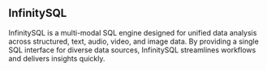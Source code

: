 ## InfinitySQL

InfinitySQL is a multi-modal SQL engine designed for unified data analysis across structured, text, audio, video, and image data. By providing a single SQL interface for diverse data sources, InfinitySQL streamlines workflows and delivers insights quickly. 